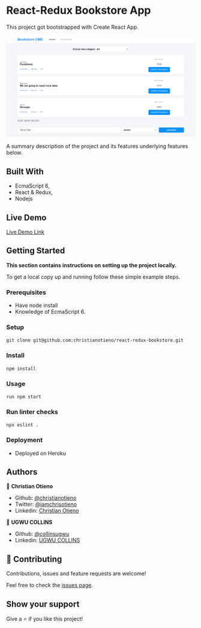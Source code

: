 # React-Redux Bookstore App

This project got bootstrapped with Create React App.

![screenshot](./public/screenshot.png)

A summary description of the project and its features underlying features below.

## Built With

- EcmaScript 6,
- React & Redux,
- Nodejs

## Live Demo

[Live Demo Link](https://glacial-garden-24746.herokuapp.com/)


## Getting Started

**This section contains instructions on setting up the project locally.**

To get a local copy up and running follow these simple example steps.

### Prerequisites

- Have node install
- Knowledge of EcmaScript 6.

### Setup

```
git clone git@github.com:christianotieno/react-redux-bookstore.git
```

### Install

```
npm install
```

### Usage

```
run npm start
```

### Run linter checks

```
npx eslint .
```

### Deployment

- Deployed on Heroku


## Authors

👤 **Christian Otieno**

- Github: [@christianotieno](https://github.com/christianotieno)
- Twitter: [@iamchrisotieno](https://twitter.com/iamchrisotieno)
- Linkedin: [Christian Otieno](https://www.linkedin.com/in/christianotieno/)

👤 **UGWU COLLINS**

- Github: [@collinsugwu](https://github.com/collinsugwu)
- Linkedin: [UGWU COLLINS](https://www.linkedin.com/in/collins-ugwu-25896414a/)

## 🤝 Contributing

Contributions, issues and feature requests are welcome!

Feel free to check the [issues page](https://github.com/christianotieno/react-redux-bookstore/issues).

## Show your support

Give a ⭐️ if you like this project!
